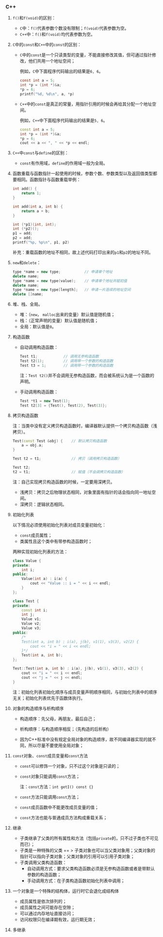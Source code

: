 ### C++

1. `f()`和`f(void)`的区别：
   - `C`中：`f()`代表参数个数没有限制；`f(void)`代表参数为空。
   - `C++`中：`f()`和`f(void)`均代表参数为空。

2. `C`中的`const`和`C++`中的`const`的区别：

   - `C`中的`const`是一个只读类型的变量，不能直接修改其值，但可通过指针修改，他们共用一个地址空间；

     例如，`C`中下面程序代码输出的结果是`6, 6`。

     ```c
     const int a = 5;
     int *p = (int *)&a;
     *p = 6;
     printf("%d, %d\n", a, *p)
     ```

   - `C++`中的`const`是真正的常量，用指针引用的时候会再给其分配一个地址空间。

     例如，`C++`中下面程序代码输出的结果是`5, 6`。

     ```c++
     const int a = 5;
     int *p = (int *)&a;
     *p = 6;
     cout << a << ", " << *p << endl;
     ```

3. `C++`中`const`与`define`的区别：

   - `const`有作用域，`define`的作用域一般为全局。

4. 函数重载与函数指针一起使用的时候，参数个数、参数类型以及返回值类型都要相同。函数指针与函数重载举例：

   ```c++
   int add() {
       return 1;
   }
   
   int add(int a, int b) {
       return a + b;
   }
   
   int (*p1)(int, int);
   int (*p2)();
   p1 = add;
   p2 = add;
   printf("%p, %p\n", p1, p2)
   ```

   补充：重载函数的地址不相同，故上述代码打印出来的`p1`和`p2`的地址不同。

5. `new`和`delete`：

   ```c++
   type *name = new type;           // 申请单个地址
   delete name;
   type *name = new type(value);    // 申请单个地址并赋初值
   delete name;
   type *name = new type[length];   // 申请一片连续的地址空间
   delete []name;
   ```

6. 堆、栈、全局。

   - 堆：（`new`， `malloc`出来的变量）默认值是随机值；
   - 栈：（正常声明的变量）默认值是随机值；
   - 全局：默认值是`0`。

7. 构造函数

   - 自动调用构造函数：

     ```c++
     Test t1;            // 调用无参构造函数
     Test t2(1);         // 调用带一个参数的构造函数
     Test t3 = 1;        // 调用带一个参数的构造函数
     ```

     注：`Test t2()`并不会调用无参构造函数，而会被系统认为是一个函数的声明。

   - 手动调用构造函数：

     ```c++
     Test *t1 = new Test(1);
     Test t2[3] = {Test(), Test(2), Test(3)};
     ```

8. 拷贝构造函数

   注：当类中没有定义拷贝构造函数时，编译器默认提供一个拷贝构造函数（浅拷贝）。

   ```c++
   Test(const Test &obj) {    // 默认拷贝构造函数
       a = obj.a;
   }
   
   Test t2 = t1;              // 拷贝（调用拷贝构造函数）
   
   Test t2;
   t2 = t1;                   // 赋值（不会调拷贝构造函数）
   ```

   注：自己实现拷贝构造函数的时候，一定要用深拷贝。

   - 浅拷贝：拷贝之后物理状态相同，对象里面有指针的话会指向同一地址空间。
   - 深拷贝：逻辑状态相同。

9. 初始化列表

   以下情况必须使用初始化列表对成员变量初始化：

   - `const`成员属性；
   - 类属性且这个类中有带参构造函数时；

   两种实现初始化列表的方法：

   ```c++
   class Value {
   private:
       int i;
   public:
       Value(int a) : i(a) {
           cout << "Value :: i = " << i << endl;
       }
   };
   
   class Test {
   private:
       const int i;
       int j;
       Value v1;
       Value v2;
       Value v3;
   public:
       /*
       Test(int a, int b) : i(a), j(b), v1(1), v3(3), v2(2) {
           cout << "i = " << i << endl;
       }*/
       Test(int a, int b);
   };
   
   Test::Test(int a, int b) : i(a), j(b), v1(1), v3(3), v2(2) {
       cout << "i = " << i << endl;
       cout << "j = " << j << endl;
   }
   ```

   注：初始化列表初始化顺序与成员变量声明顺序相同，与初始化列表中的顺序无关；初始化列表优先于函数体执行。

10. 对象的构造顺序与析构顺序

    - 构造顺序：先父母，再朋友，最后自己；

    - 析构顺序：与构造顺序相反；（先构造的后析构）
    - 因为C++标准中没有规定全局对象的构造顺序，故不同编译器实现的就不同，所以尽量不要使用全局对象；

11. `const`对象、`const`成员变量和`const`方法

    - `const`可以修饰一个对象，只不过这个对象是只读的；

    - `const`对象只能调用`const`方法；

      注：`const`方法：`int getI() const {}`

    - `const`方法只能调用`const`方法；

    - `const`成员函数中不能更改成员变量的值；

    - `const`方法也能与普通成员方法构成重载关系；

12. 继承

    - 子类继承了父类的所有属性和方法（包括`private`的，只不过子类也不可见而已）；
    - 子类是一种特殊的父类 == > 子类对象也可以当父类对象用；父类对象的指针可以指向子类对象；父类对象的引用可以引用子类对象；
    - 子类调用父类构造函数：
      - 自动调用方式：要求父类构造函数必须是无参构造函数或者是带默认参数的构造函数；
      - 手动调用方式：在子类构造函数初始化列表中调用；

13. 一个对象是一个特殊的结构体，运行时它会退化成结构体

    - 成员属性是依次排列的；
    - 成员属性之间可能存在空隙；
    - 可以通过内存地址直接访问；
    - 访问权限只在编译期有效，运行期无效；

14. 多继承

    
